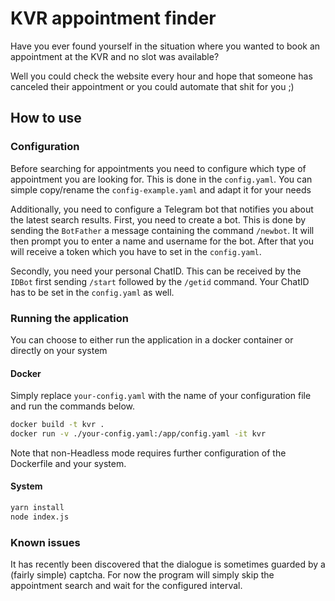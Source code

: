 # KVR appointment finder
Have you ever found yourself in  the situation where you wanted to book an appointment at the KVR and no slot was available?

Well you could check the website every hour and hope that someone has canceled their appointment or you could automate that shit for you ;)

## How to use
### Configuration
Before searching for appointments you need to configure which type of appointment you are looking for. This is done in the `config.yaml`. You can simple copy/rename the `config-example.yaml` and adapt it for your needs

Additionally, you need to configure a Telegram bot that notifies you about the latest search results. First, you need to create a bot. This is done by sending the `BotFather` a message containing the command `/newbot`. It will then prompt you to enter a name and username for the bot. After that you will receive a token which you have to set in the `config.yaml`.

Secondly, you need your personal ChatID. This can be received by the `IDBot` first sending `/start` followed by the `/getid` command. Your ChatID has to be set in the `config.yaml` as well.

### Running the application
You can choose to either run the application in a docker container or directly on your system

#### Docker
Simply replace `your-config.yaml` with the name of your configuration file and run the commands below. 
```bash
docker build -t kvr .
docker run -v ./your-config.yaml:/app/config.yaml -it kvr
```

Note that non-Headless mode requires further configuration of the Dockerfile and your system.

#### System
```bash
yarn install
node index.js
```

### Known issues
It has recently been discovered that the dialogue is sometimes guarded by a (fairly simple) captcha. For now the program will simply skip the appointment search and wait for the configured interval.
